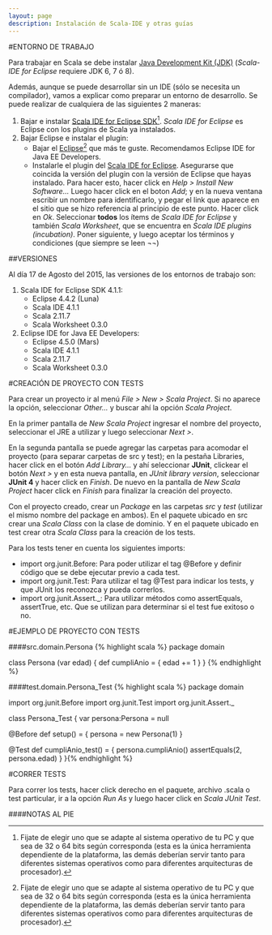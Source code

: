 ```yaml
---
layout: page
description: Instalación de Scala-IDE y otras guías
---
```


#ENTORNO DE TRABAJO

Para trabajar en Scala se debe instalar [Java Development Kit (JDK)](http://www.oracle.com/technetwork/java/javase/downloads/index.html) (*Scala-IDE for Eclipse* requiere JDK 6, 7 ó 8).

Además, aunque se puede desarrollar sin un IDE (sólo se necesita un compilador), vamos a explicar como preparar un entorno de desarrollo. Se puede realizar de cualquiera de las siguientes 2 maneras:

1. Bajar e instalar [Scala IDE for Eclipse SDK](http://scala-ide.org/download/sdk.html)[^1]. *Scala IDE for Eclipse* es Eclipse con los plugins de Scala ya instalados.
2. Bajar Eclipse e instalar el plugin:
    * Bajar el [Eclipse](http://www.eclipse.org/downloads/)[^1] que más te guste. Recomendamos Eclipse IDE for Java EE Developers.
    * Instalarle el plugin del [Scala IDE for Eclipse](http://scala-ide.org/download/current.html). Asegurarse que coincida la versión del plugin con la versión de Eclipse que hayas instalado. Para hacer esto, hacer click en *Help > Install New Software…* Luego hacer click en el boton *Add*; y en la nueva ventana escribir un nombre para identificarlo, y pegar el link que aparece en el sitio que se hizo referencia al principio de este punto. Hacer click en *Ok*. Seleccionar **todos** los ítems de *Scala IDE for Eclipse* y también *Scala Worksheet*, que se encuentra en *Scala IDE plugins (incubation)*. Poner siguiente, y luego aceptar los términos y condiciones (que siempre se leen ¬¬)

##VERSIONES

Al día 17 de Agosto del 2015, las versiones de los entornos de trabajo son:

1. Scala IDE for Eclipse SDK 4.1.1:
    * Eclipse 4.4.2 (Luna)
    * Scala IDE 4.1.1
    * Scala 2.11.7
    * Scala Worksheet 0.3.0
2. Eclipse IDE for Java EE Developers:
    * Eclipse 4.5.0 (Mars)
    * Scala IDE 4.1.1
    * Scala 2.11.7
    * Scala Worksheet 0.3.0

#CREACIÓN DE PROYECTO CON TESTS

Para crear un proyecto ir al menú *File > New > Scala Project*. Si no aparece la opción, seleccionar *Other...* y buscar ahí la opción *Scala Project*.

En la primer pantalla de *New Scala Project* ingresar el nombre del proyecto, seleccionar el JRE a utilizar y luego seleccionar *Next >*.

En la segunda pantalla se puede agregar las carpetas para acomodar el proyecto (para separar carpetas de src y test); en la pestaña Libraries, hacer click en el botón *Add Library…* y ahí seleccionar **JUnit**, clickear el botón *Next >* y en esta nueva pantalla, en *JUnit library version*, seleccionar **JUnit 4** y hacer click en *Finish*. De nuevo en la pantalla de *New Scala Project* hacer click en *Finish* para finalizar la creación del proyecto.

Con el proyecto creado, crear un *Package* en las carpetas *src* y *test* (utilizar el mismo nombre del package en ambos). En el paquete ubicado en src crear una *Scala Class* con la clase de dominio. Y en el paquete ubicado en test crear otra *Scala Class* para la creación de los tests.

Para los tests tener en cuenta los siguientes imports:

* import org.junit.Before: Para poder utilizar el tag @Before y definir código que se debe ejecutar previo a cada test.
* import org.junit.Test: Para utilizar el tag @Test para indicar los tests, y que JUnit los reconozca y pueda correrlos.
* import org.junit.Assert._: Para utilizar métodos como assertEquals, assertTrue, etc. Que se utilizan para determinar si el test fue exitoso o no.

#EJEMPLO DE PROYECTO CON TESTS

####src.domain.Persona
{% highlight scala %}
package domain

class Persona (var edad) {
  def cumpliAnio = {
    edad += 1
  }
}
{% endhighlight %}

####test.domain.Persona_Test
{% highlight scala %}
package domain

import org.junit.Before
import org.junit.Test
import org.junit.Assert._

class Persona_Test {
  var persona:Persona = null

  @Before
  def setup() = {
     persona = new Persona(1)
  }

  @Test
  def cumpliAnio_test() = {
    persona.cumpliAnio()
    assertEquals(2, persona.edad)
  }
}{% endhighlight %}

#CORRER TESTS

Para correr los tests, hacer click derecho en el paquete, archivo .scala o test particular, ir a la opción *Run As* y luego hacer click en *Scala JUnit Test*.

####NOTAS AL PIE

[^1]: Fijate de elegir uno que se adapte al sistema operativo de tu PC y que sea de 32 o 64 bits según corresponda (esta es la única herramienta dependiente de la plataforma, las demás deberían servir tanto para diferentes sistemas operativos como para diferentes arquitecturas de procesador).
